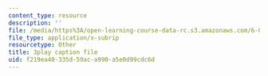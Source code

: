 ```yaml
---
content_type: resource
description: ''
file: /media/https%3A/open-learning-course-data-rc.s3.amazonaws.com/6-006-introduction-to-algorithms-fall-2011/f219ea40335d59aca990a5e0d99cdc6d_HtSuA80QTyo.vtt
file_type: application/x-subrip
resourcetype: Other
title: 3play caption file
uid: f219ea40-335d-59ac-a990-a5e0d99cdc6d
---
```

